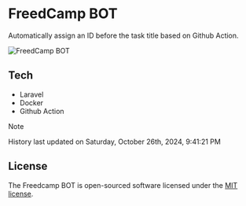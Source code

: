 # FreedCamp BOT

Automatically assign an ID before the task title based on Github Action.

![FreedCamp BOT](https://repository-images.githubusercontent.com/737932867/7d34798b-2680-471c-b089-a78a718d3d6a)

## Tech

- Laravel
- Docker
- Github Action

> [!NOTE]  
> History last updated on Saturday, October 26th, 2024, 9:41:21 PM

## License

The Freedcamp BOT is open-sourced software licensed under the [MIT license](https://opensource.org/licenses/MIT).
